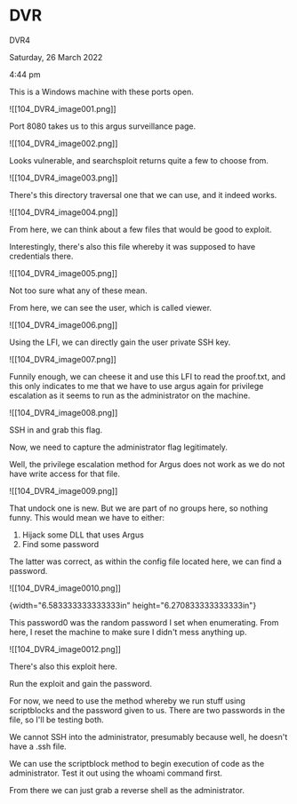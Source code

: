 # DVR

DVR4

Saturday, 26 March 2022

4:44 pm

This is a Windows machine with these ports open.

!\[\[104\_DVR4\_image001.png]]

&#x20;

&#x20;

Port 8080 takes us to this argus surveillance page.

!\[\[104\_DVR4\_image002.png]]

Looks vulnerable, and searchsploit returns quite a few to choose from.

&#x20;

!\[\[104\_DVR4\_image003.png]]

&#x20;

There's this directory traversal one that we can use, and it indeed works.

!\[\[104\_DVR4\_image004.png]]

&#x20;

From here, we can think about a few files that would be good to exploit.

&#x20;

Interestingly, there's also this file whereby it was supposed to have credentials there.

!\[\[104\_DVR4\_image005.png]]

Not too sure what any of these mean.

&#x20;

From here, we can see the user, which is called viewer.

!\[\[104\_DVR4\_image006.png]]

&#x20;

Using the LFI, we can directly gain the user private SSH key.

!\[\[104\_DVR4\_image007.png]]

&#x20;

Funnily enough, we can cheese it and use this LFI to read the proof.txt, and this only indicates to me that we have to use argus again for privilege escalation as it seems to run as the administrator on the machine.

&#x20;

!\[\[104\_DVR4\_image008.png]]

SSH in and grab this flag.

&#x20;

Now, we need to capture the administrator flag legitimately.

Well, the privilege escalation method for Argus does not work as we do not have write access for that file.

&#x20;

!\[\[104\_DVR4\_image009.png]]

&#x20;

That undock one is new. But we are part of no groups here, so nothing funny. This would mean we have to either:

1. Hijack some DLL that uses Argus
2. Find some password

&#x20;

The latter was correct, as within the config file located here, we can find a password.

&#x20;

!\[\[104\_DVR4\_image0010.png]]

&#x20;

{width="6.583333333333333in" height="6.270833333333333in"}

This password0 was the random password I set when enumerating. From here, I reset the machine to make sure I didn't mess anything up.

!\[\[104\_DVR4\_image0012.png]]

There's also this exploit here.

&#x20;

Run the exploit and gain the password.

For now, we need to use the method whereby we run stuff using scriptblocks and the password given to us. There are two passwords in the file, so I'll be testing both.

&#x20;

We cannot SSH into the administrator, presumably because well, he doesn't have a .ssh file.

&#x20;

We can use the scriptblock method to begin execution of code as the administrator. Test it out using the whoami command first.

&#x20;

From there we can just grab a reverse shell as the administrator.

&#x20;

&#x20;

&#x20;

&#x20;

&#x20;

&#x20;

&#x20;
